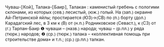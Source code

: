 ---
---

Чуваш-⟦Кой⟧, Талака-⟦Баир⟧, Талакан
: каменистый гребень с пологими склонами, из которых ⦅сев.⦆ лесистый, ⦅юж.⦆ голый. На ⦅зап.⦆ окраине Ай-Петринской яйлы; простирается ⦅ЮЗ⦆→⦅СВ⦆ по ⦅п.⦆ борту ⦅дол.⦆ Карадагский лес, в 3 км к ⦅В⦆ от ⦅н.п.⦆ Родниковское ⦅Севаст.⦆, к ⦅СЗ⦆ от ⦅г.⦆ Тарпан-Баир ❶ чуваши – ⦅назв.⦆ народа; чуваш – ⦅р.пл.⦆ у ряда ⦅тюрк.⦆ народов; ❷ ⦅ср.⦆ ⦅тюрк.⦆ талака – «коллективная помощь при строительстве дома» и т.п.; ⦅ср.⦆ ⦅р.пл.⦆ талкан.
